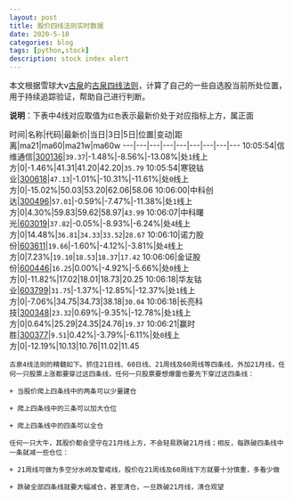 ```yaml
---
layout: post
title: 股价四线法则实时数据
date: 2020-5-10
categories: blog
tags: [python,stock]
description: stock index alert
---
```



本文根据雪球大v[古泉](https://xueqiu.com/u/7148646888)的[古泉四线法则](https://xueqiu.com/7148646888/130498192)，计算了自己的一些自选股当前所处位置，用于持续追踪验证，帮助自己进行判断。

**说明**：下表中4线对应取值为`红色`表示最新价处于对应指标上方，属正面

时间|名称|代码|最新价|当日|3日|5日|位置|变动|距离|ma21|ma60|ma21w|ma60w
---|---|---|---|---|---|---|---|---
10:05:54|信维通信|[300136](https://xueqiu.com/S/SZ300136)|`39.37`|-1.48%|-8.56%|-13.08%|处`1`线上方|0|-1.46%|41.31|41.20|42.20|`35.79`
10:05:54|寒锐钴业|[300618](https://xueqiu.com/S/SZ300618)|`47.13`|-1.01%|-10.31%|-11.61%|处`0`线上方|0|-15.02%|50.03|53.20|62.06|58.06
10:06:00|中科创达|[300496](https://xueqiu.com/S/SZ300496)|`57.01`|-0.59%|-7.47%|-11.38%|处`1`线上方|0|4.30%|59.83|59.62|58.97|`43.99`
10:06:07|中科曙光|[603019](https://xueqiu.com/S/SH603019)|`37.82`|-0.05%|-8.93%|-6.24%|处`4`线上方|0|14.48%|`36.81`|`34.33`|`33.52`|`28.67`
10:06:10|诺力股份|[603611](https://xueqiu.com/S/SH603611)|`19.66`|-1.60%|-4.12%|-3.81%|处`4`线上方|0|7.23%|`19.10`|`18.53`|`18.37`|`17.42`
10:06:06|金证股份|[600446](https://xueqiu.com/S/SH600446)|`16.25`|0.00%|-4.92%|-5.66%|处`0`线上方|0|-11.82%|17.02|18.01|18.73|20.25
10:06:18|华友钴业|[603799](https://xueqiu.com/S/SH603799)|`31.75`|-1.37%|-12.85%|-12.37%|处`1`线上方|0|-7.06%|34.75|34.73|38.18|`30.04`
10:06:18|长亮科技|[300348](https://xueqiu.com/S/SZ300348)|`23.32`|0.69%|-9.35%|-12.78%|处`1`线上方|0|0.64%|25.29|24.35|24.76|`19.37`
10:06:21|赢时胜|[300377](https://xueqiu.com/S/SZ300377)|`9.51`|0.42%|-3.79%|-6.11%|处`0`线上方|0|-12.19%|10.13|10.76|11.02|11.45

```
古泉4线法则的精髓如下。抓住21日线、60日线、21周线及60周线等四条线，外加21月线，任何一只股票上涨都要穿过这四条线，任何一只股票要想爆雷也要先下穿过这四条线：

+ 当股价爬上四条线中的两条可以少量建仓

+ 爬上四条线中的三条可以加大仓位

+ 爬上四条线中的四条可以全仓

任何一只大牛，其股价都会坚守在21月线上方，不会轻易跌破21月线；相反，每跌破四条线中一条就减一些仓位：

+ 21周线可做为多空分水岭及警戒线，股价在21周线及60周线下方就要十分慎重，多看少做

+ 跌破全部四条线就要大幅减仓，甚至清仓，一旦跌破21月线，清仓观望
```